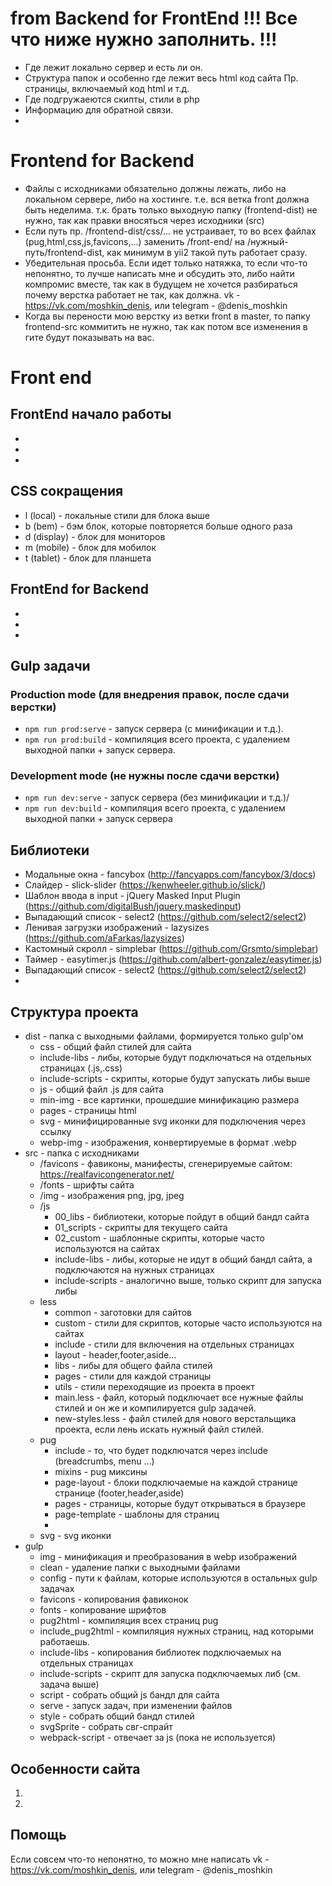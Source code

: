 # from Backend for FrontEnd !!! Все что ниже нужно заполнить. !!!

-  Где лежит локально сервер и есть ли он.
-  Структура папок и особенно где лежит весь html код сайта Пр. страницы, включаемый код html и т.д.
-  Где подгружаеются скипты, стили в php
-  Информацию для обратной связи.
- 

# Frontend for Backend

- Файлы с исходниками обязательно должны лежать, либо на локальном сервере, либо на хостинге. т.е. вся ветка front должна быть неделима. т.к. брать только выходную папку (frontend-dist) не нужно, так как правки вносяться через исходники (src)
- Если путь пр. /frontend-dist/css/... не устраивает, то во всех файлах (pug,html,css,js,favicons,...) заменить /front-end/ на /нужный-путь/frontend-dist, как минимум в yii2 такой путь работает сразу.
- Убедительная просьба. Если идет только натяжка, то если что-то непонятно, то лучше написать мне и обсудить это, либо найти компромис вместе, так как в будущем не хочется разбираться почему верстка работает не так, как должна. 
 vk - https://vk.com/moshkin_denis, или telegram - @denis_moshkin
- Когда вы перености мою верстку из ветки front в master, то папку frontend-src коммитить не нужно, так как потом все изменения в гите будут показывать на вас.

# Front end

## FrontEnd начало работы

-
-
-

## CSS сокращения

-  l (local) - локальные стили для блока выше
-  b (bem) - бэм блок, которые повторяется больше одного раза
-  d (display) - блок для мониторов
-  m (mobile) - блок для мобилок
-  t (tablet) - блок для планшета

## FrontEnd for Backend

-
-
-

## Gulp задачи

### Production mode (для внедрения правок, после сдачи верстки)

-  `npm run prod:serve` - запуск сервера (c минификации и т.д.).
-  `npm run prod:build` - компиляция всего проекта, с удалением выходной папки + запуск сервера.

### Development mode (не нужны после сдачи верстки)

-  `npm run dev:serve` - запуск сервера (без минификации и т.д.)/
-  `npm run dev:build` - компиляция всего проекта, с удалением выходной папки + запуск сервера

## Библиотеки

-  Модальные окна - fancybox (http://fancyapps.com/fancybox/3/docs)
-  Слайдер - slick-slider (https://kenwheeler.github.io/slick/)
-  Шаблон ввода в input - jQuery Masked Input Plugin (https://github.com/digitalBush/jquery.maskedinput)
-  Выпадающий список - select2 (https://github.com/select2/select2)
-  Ленивая загрузки изображений - lazysizes (https://github.com/aFarkas/lazysizes)
-  Кастомный скролл - simplebar (https://github.com/Grsmto/simplebar)
-  Таймер - easytimer.js (https://github.com/albert-gonzalez/easytimer.js)
-  Выпадающий список - select2 (https://github.com/select2/select2)
-

## Cтруктура проекта

-  dist - папка с выходными файлами, формируется только gulp'ом
   -  css - общий файл стилей для сайта
   -  include-libs - либы, которые будут подключаться на отдельных страницах (.js,.css)
   -  include-scripts - скрипты, которые будут запускать либы выше
   -  js - общий файл .js для сайта
   -  min-img - все картинки, прошедшие минификацию размера
   -  pages - страницы html
   -  svg - минифицированные svg иконки для подключения через ссылку
   -  webp-img - изображения, конвертируемые в формат .webp
-  src - папка с исходниками
   -  /favicons - фавиконы, манифесты, сгенерируемые сайтом: https://realfavicongenerator.net/
   -  /fonts - шрифты сайта
   -  /img - изображения png, jpg, jpeg
   -  /js
      -  00_libs - библиотеки, которые пойдут в общий бандл сайта
      -  01_scripts - скрипты для текущего сайта
      -  02_custom - шаблонные скрипты, которые часто используются на сайтах
      -  include-libs - либы, которые не идут в общий бандл сайта, а подключаются на нужных страницах
      -  include-scripts - аналогично выше, только скрипт для запуска либы
   -  less
      -  common - заготовки для сайтов
      -  custom - стили для скриптов, которые часто используются на сайтах
      -  include - стили для включения на отдельных страницах
      -  layout - header,footer,aside...
      -  libs - либы для общего файла стилей
      -  pages - стили для каждой страницы
      -  utils - стили переходящие из проекта в проект
      -  main.less - файл, который подключает все нужные файлы стилей и он же и компилируется gulp задачей.
      -  new-styles.less - файл стилей для нового верстальщика проекта, если лень искать нужный файл стилей.
   -  pug
      -  include - то, что будет подключатся через include (breadcrumbs, menu ...)
      -  mixins - pug миксины
      -  page-layout - блоки подключаемые на каждой странице странице (footer,header,aside)
      -  pages - страницы, которые будут открываться в браузере
      -  page-template - шаблоны для страниц
      -
   -  svg - svg иконки
-  gulp
   -  img - минификация и преобразования в webp изображений
   -  clean - удаление папки с выходными файлами
   -  config - пути к файлам, которые используются в остальных gulp задачах
   -  favicons - копирования фавиконок
   -  fonts - копирование шрифтов
   -  pug2html - компиляция всех страниц pug
   -  include_pug2html - компиляция нужных страниц, над которыми работаешь.
   -  include-libs - копирования библиотек подключаемых на отдельных страницах
   -  include-scripts - скрипт для запуска подключаемых либ (см. задача выше)
   -  script - собрать общий js бандл для сайта
   -  serve - запуск задач, при изменении файлов
   -  style - собрать общий бандл стилей
   -  svgSprite - собрать свг-спрайт
   -  webpack-script - отвечает за js (пока не используется)

## Особенности сайта

1.
2.

## Помощь

Если совсем что-то непонятно, то можно мне написать vk - https://vk.com/moshkin_denis, или telegram - @denis_moshkin
